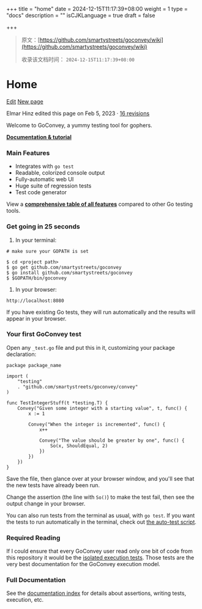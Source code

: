 +++
title = "home"
date = 2024-12-15T11:17:39+08:00
weight = 1
type = "docs"
description = ""
isCJKLanguage = true
draft = false

+++

> 原文：[https://github.com/smartystreets/goconvey/wiki](https://github.com/smartystreets/goconvey/wiki)
>
> 收录该文档时间： `2024-12-15T11:17:39+08:00`

# Home

[Edit](https://github.com/smartystreets/goconvey/wiki/Home/_edit) [New page](https://github.com/smartystreets/goconvey/wiki/_new)

Elmar Hinz edited this page on Feb 5, 2023 · [16 revisions](https://github.com/smartystreets/goconvey/wiki/Home/_history)

Welcome to GoConvey, a yummy testing tool for gophers.

**[Documentation & tutorial](https://github.com/smartystreets/goconvey/wiki/Documentation)**

### Main Features



- Integrates with `go test`
- Readable, colorized console output
- Fully-automatic web UI
- Huge suite of regression tests
- Test code generator

View a **[comprehensive table of all features](https://github.com/smartystreets/goconvey/wiki/Features-Table)** compared to other Go testing tools.

### Get going in 25 seconds



1. In your terminal:

```
# make sure your GOPATH is set

$ cd <project path>
$ go get github.com/smartystreets/goconvey
$ go install github.com/smartystreets/goconvey
$ $GOPATH/bin/goconvey
```



1. In your browser:

```
http://localhost:8080
```



If you have existing Go tests, they will run automatically and the results will appear in your browser.

### Your first GoConvey test



Open any `_test.go` file and put this in it, customizing your package declaration:

```
package package_name

import (
	"testing"
	. "github.com/smartystreets/goconvey/convey"
)

func TestIntegerStuff(t *testing.T) {
	Convey("Given some integer with a starting value", t, func() {
		x := 1

		Convey("When the integer is incremented", func() {
			x++

			Convey("The value should be greater by one", func() {
				So(x, ShouldEqual, 2)
			})
		})
	})
}
```



Save the file, then glance over at your browser window, and you'll see that the new tests have already been run.

Change the assertion (the line with `So()`) to make the test fail, then see the output change in your browser.

You can also run tests from the terminal as usual, with `go test`. If you want the tests to run automatically in the terminal, check out [the auto-test script](https://github.com/smartystreets/goconvey/wiki/Auto-test).

### Required Reading



If I could ensure that every GoConvey user read only one bit of code from this repository it would be the [isolated execution tests](https://github.com/smartystreets/goconvey/blob/master/convey/isolated_execution_test.go). Those tests are the very best documentation for the GoConvey execution model.

### Full Documentation



See the [documentation index](https://github.com/smartystreets/goconvey/wiki/Documentation) for details about assertions, writing tests, execution, etc.

